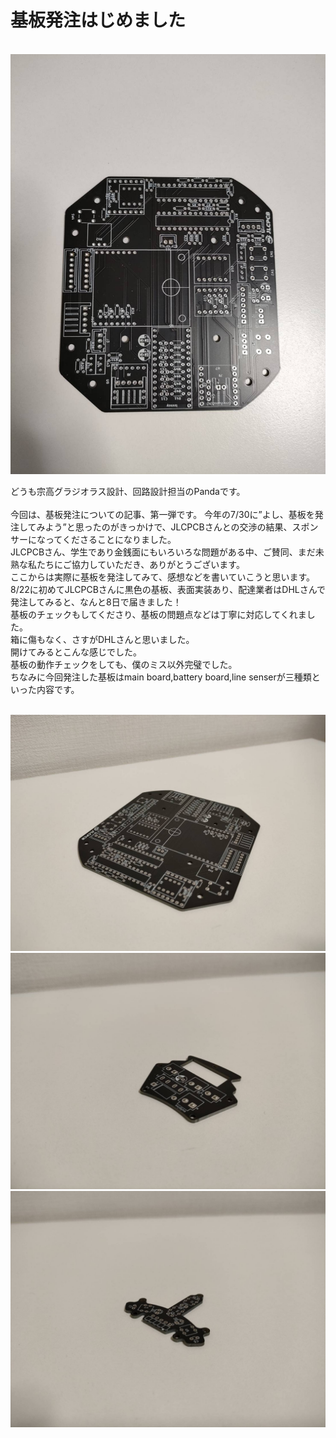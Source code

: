 # 基板発注はじめました
<br>
<img src="images/基板1.jpg" width="600px">
<br>

どうも宗高グラジオラス設計、回路設計担当のPandaです。
<br>
<br>
今回は、基板発注についての記事、第一弾です。
今年の7/30に”よし、基板を発注してみよう”と思ったのがきっかけで、JLCPCBさんとの交渉の結果、スポンサーになってくださることになりました。<br>
JLCPCBさん、学生であり金銭面にもいろいろな問題がある中、ご賛同、まだ未熟な私たちにご協力していただき、ありがとうございます。<br>
ここからは実際に基板を発注してみて、感想などを書いていこうと思います。<br>
8/22に初めてJLCPCBさんに黒色の基板、表面実装あり、配達業者はDHLさんで発注してみると、なんと8日で届きました！<br>
基板のチェックもしてくださり、基板の問題点などは丁寧に対応してくれました。<br>
箱に傷もなく、さすがDHLさんと思いました。<br>
開けてみるとこんな感じでした。<br>
基板の動作チェックをしても、僕のミス以外完璧でした。<br>
ちなみに今回発注した基板はmain board,battery board,line senserが三種類といった内容です。<br>


<br>
<img src="images/main.jpg">
<br>
<img src="images/battery.jpg">
<br>
<img src="images/line.jpg">
<br>